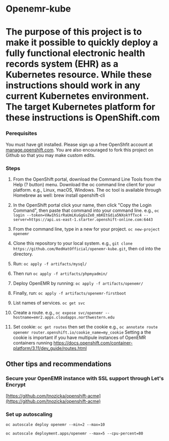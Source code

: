 # Openemr-kube

# The purpose of this project is to make it possible to quickly deploy a fully functional electronic health records system (EHR) as a Kubernetes resource. While these instructions should work in any current Kubernetes environment. The target Kubernetes platform for these instructions is OpenShift.com

### Perequisites
You must have git installed. Please sign up a free OpenShfit account at [manage.openshift.com](https://manage.openshift.com). You are also encouraged to fork this project on Github so that you may make custom edits.

### Steps
1. From the OpenShift portal, download the Command Line Tools from the Help (? button) menu. Download the oc command line client for your platform. e.g., Linux, macOS, Windows. The oc tool is available through Homebrew as well: brew install openshift-cli

2. In the OpenShift portal click your name, then click "Copy the Login Command", then paste that command into your command line. e.g., ``` oc login --token=VAw1hSirRaUmLKuGgGsZe0_mbKEtGdia5NXokYfTxc4 --server=https://api.us-east-1.starter.openshift-online.com:6443 ```

3. From the command line, type in a new for your project. ``` oc new-project openemr ```

4. Clone this repository to your local system. e.g., ``` git clone https://github.com/RedHatOfficial/openemr-kube.git ```, then cd into the directory.

5. Run: ``` oc apply -f artifacts/mysql/ ```

6. Then run ``` oc apply -f artifacts/phpmyadmin/ ```

7. Deploy OpenEMR by running: ``` oc apply -f artifacts/openemr/ ```

8. Finally, run: ``` oc apply -f artifacts/openemr-firstboot ```

9. List names of services. ``` oc get svc ```

10. Create a route. e.g., ``` oc expose svc/openemr --hostname=emr2.apps.cloudapps.northwestern.edu ```

11. Set cookie:  ``` oc get routes ``` then set the cookie e.g., ``` oc annotate route openemr router.openshift.io/cookie_name=my_cookie ``` Setting a the cookie is important if you have multipule instances of OpenEMR containers running https://docs.openshift.com/container-platform/3.11/dev_guide/routes.html

## Other tips and recommendations

### Secure your OpenEMR instance with SSL support through Let's Encrypt

[https://github.com/tnozicka/openshift-acme](https://github.com/tnozicka/openshift-acme)


### Set up autoscaling
``` oc autoscale deploy openemr --min=2 --max=10 ```

``` oc autoscale deployment.apps/openemr --max=5 --cpu-percent=80 ```

